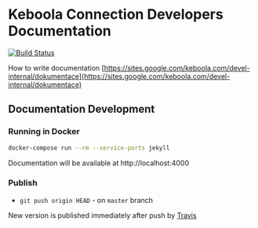 # Keboola Connection Developers Documentation

[![Build Status](https://travis-ci.com/keboola/developers-docs.svg?branch=master)](https://travis-ci.com/keboola/developers-docs)

How to write documentation [https://sites.google.com/keboola.com/devel-internal/dokumentace](https://sites.google.com/keboola.com/devel-internal/dokumentace)

## Documentation Development

### Running in Docker

```bash
docker-compose run --rm --service-ports jekyll
```

Documentation will be available at http://localhost:4000

### Publish

* `git push origin HEAD` - on `master` branch

New version is published immediately after push by [Travis](https://travis-ci.org/keboola/developers-docs)
